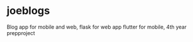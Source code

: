 # joeblogs
Blog app for mobile and web, flask for web app flutter for mobile, 4th year prepproject 
